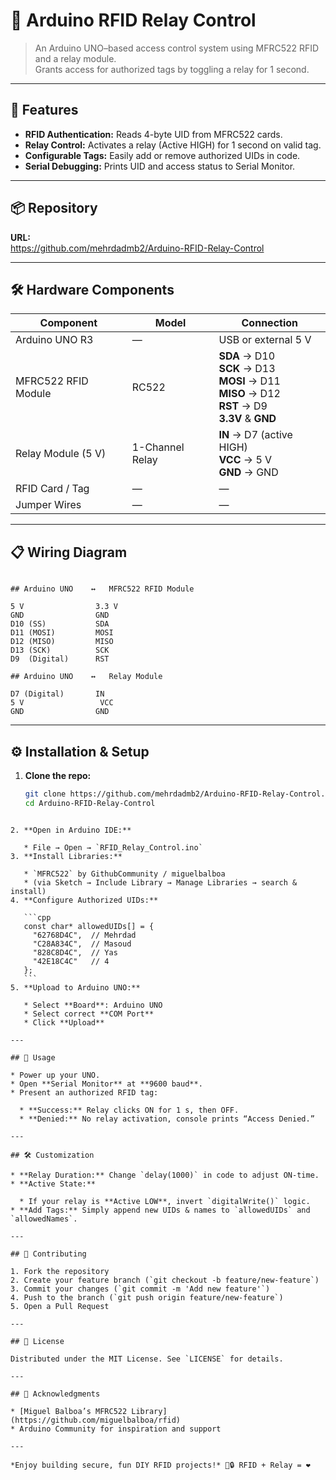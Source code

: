 # 🔐 Arduino RFID Relay Control

> An Arduino UNO–based access control system using MFRC522 RFID and a relay module.  
> Grants access for authorized tags by toggling a relay for 1 second.

---

## 🚀 Features

- **RFID Authentication:** Reads 4-byte UID from MFRC522 cards.
- **Relay Control:** Activates a relay (Active HIGH) for 1 second on valid tag.
- **Configurable Tags:** Easily add or remove authorized UIDs in code.
- **Serial Debugging:** Prints UID and access status to Serial Monitor.

---

## 📦 Repository

**URL:**  
<https://github.com/mehrdadmb2/Arduino-RFID-Relay-Control>

---

## 🛠️ Hardware Components

| Component             | Model                 | Connection                         |
|-----------------------|-----------------------|------------------------------------|
| Arduino UNO R3        | —                     | USB or external 5 V                |
| MFRC522 RFID Module   | RC522                 | **SDA** → D10<br>**SCK** → D13<br>**MOSI** → D11<br>**MISO** → D12<br>**RST** → D9<br>**3.3V** & **GND** |
| Relay Module (5 V)    | 1-Channel Relay       | **IN** → D7 (active HIGH)<br>**VCC** → 5 V<br>**GND** → GND |
| RFID Card / Tag       | —                     | —                                  |
| Jumper Wires          | —                     | —                                  |

---

## 📋 Wiring Diagram

```

## Arduino UNO    ↔   MFRC522 RFID Module

5 V                3.3 V
GND                GND
D10 (SS)           SDA
D11 (MOSI)         MOSI
D12 (MISO)         MISO
D13 (SCK)          SCK
D9  (Digital)      RST

## Arduino UNO    ↔   Relay Module

D7 (Digital)       IN
5 V                 VCC
GND                GND

````

---

## ⚙️ Installation & Setup

1. **Clone the repo:**
   ```bash
   git clone https://github.com/mehrdadmb2/Arduino-RFID-Relay-Control.git
   cd Arduino-RFID-Relay-Control
````

2. **Open in Arduino IDE:**

   * File → Open → `RFID_Relay_Control.ino`
3. **Install Libraries:**

   * `MFRC522` by GithubCommunity / miguelbalboa
   * (via Sketch → Include Library → Manage Libraries → search & install)
4. **Configure Authorized UIDs:**

   ```cpp
   const char* allowedUIDs[] = {
     "62768D4C",  // Mehrdad
     "C28A834C",  // Masoud
     "828C8D4C",  // Yas
     "42E18C4C"   // 4
   };
   ```
5. **Upload to Arduino UNO:**

   * Select **Board**: Arduino UNO
   * Select correct **COM Port**
   * Click **Upload**

---

## 📖 Usage

* Power up your UNO.
* Open **Serial Monitor** at **9600 baud**.
* Present an authorized RFID tag:

  * **Success:** Relay clicks ON for 1 s, then OFF.
  * **Denied:** No relay activation, console prints “Access Denied.”

---

## 🛠 Customization

* **Relay Duration:** Change `delay(1000)` in code to adjust ON-time.
* **Active State:**

  * If your relay is **Active LOW**, invert `digitalWrite()` logic.
* **Add Tags:** Simply append new UIDs & names to `allowedUIDs` and `allowedNames`.

---

## 🤝 Contributing

1. Fork the repository
2. Create your feature branch (`git checkout -b feature/new-feature`)
3. Commit your changes (`git commit -m 'Add new feature'`)
4. Push to the branch (`git push origin feature/new-feature`)
5. Open a Pull Request

---

## 📜 License

Distributed under the MIT License. See `LICENSE` for details.

---

## 🎉 Acknowledgments

* [Miguel Balboa’s MFRC522 Library](https://github.com/miguelbalboa/rfid)
* Arduino Community for inspiration and support

---

*Enjoy building secure, fun DIY RFID projects!* 🚪🔒 RFID + Relay = ❤️
